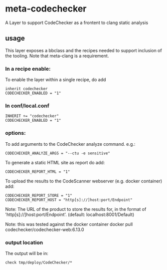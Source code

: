 
# meta-codechecker

A Layer to support CodeChecker as a frontent to clang static analysis


## usage

This layer exposes a bbclass and the recipes needed to support inclusion of the tooling.
Note that meta-clang is a requirement.

### In a recipe enable:

To enable the layer within a single recipe, do add

    inherit codechecker
    CODECHECKER_ENABLED = "1"
 
### In conf/local.conf
    INHERIT += "codechecker"
    CODECHECKER_ENABLED = "1"

### options:

To add arguments to the CodeChecker analyze command. e.g.:

    CODECHECKER_ANALYZE_ARGS = "--ctu -e sensitive"

To generate a static HTML site as report do add:

    CODECHECKER_REPORT_HTML = "1"

To upload the results to the CodeScanner webserver (e.g. docker container) add:

    CODECHECKER_REPORT_STORE = "1" 
    CODECHECKER_REPORT_HOST = "http[s]://]host:port/Endpoint" 

Note:  The URL of the product to store the results for, in the format of
'http[s]://]host:port/Endpoint'. (default: localhost:8001/Default)

Note: this was tested against the docker container
  docker pull codechecker/codechecker-web:6.13.0

### output location

The output will be in:

    check tmp/deploy/CodeChecker/*


